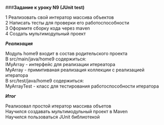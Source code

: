 ###**Задание к уроку N9 (JUnit test)**

1 Реализовать свой интератор массива объектов  
2 Написать тесты для проверки его работоспособности  
3 Оформите сборку кода через maven  
4 Создать мультимодульный проект  

***Реализация***

Модуль home9 входит в состав родительского проекта  
В src/main/java/home9 содержиться:  
IMyArray - интерфейс для реализации итереатора  
MyArray - примитиваная реализация коллекции с реализацией итератора  
В src/test/java/home9 содержиться:  
MyArrayTest - класс для тестирования работоспособности итератора  

***Итог***

Реализовал простой итератор массива объетов  
Научился создавать мультимодульный проект в Maven  
Научился пользоваться JUnit библиотекой  
